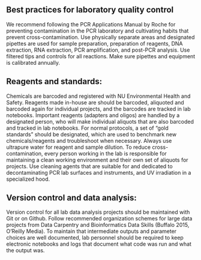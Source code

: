 
## Best practices for laboratory quality control
We recommend following the PCR Applications Manual by Roche for preventing contamination in the PCR laboratory and cultivating habits that prevent cross-contamination. Use physically separate areas and designated pipettes are used for sample preparation, preparation of reagents, DNA extraction, RNA extraction, PCR amplification, and post-PCR analysis. Use filtered tips and controls for all reactions. Make sure pipettes and equipment is calibrated annually.

## Reagents and standards: 
Chemicals are barcoded and registered with NU Environmental Health and Safety. Reagents made in-house are should be barcoded, aliquoted and barcoded again for individual projects, and the barcodes are tracked in lab notebooks. Important reagents (adapters and oligos) are handled by a designated person, who will make individual aliquots that are also barcoded and tracked in lab notebooks. For normal protocols, a set of “gold standards” should be designated, which are used to benchmark new chemicals/reagents and troubleshoot when necessary. Always use ultrapure water for reagent and sample dilution.
To reduce cross-contamination, every person working in the lab is responsible for maintaining a clean working environment and their own set of aliquots for projects. Use cleaning agents that are suitable for and dedicated to decontaminating PCR lab surfaces and instruments, and UV irradiation in a specialized hood. 

## Version control and data analysis: 
Version control for all lab data analysis projects should be maintained with Git or on Github. Follow recommended organization schemes for large data projects from Data Carpentry and Bioinformatics Data Skills (Buffalo 2015, O’Reilly Media). To maintain that intermediate outputs and parameter choices are well documented, lab personnel should be required to keep electronic notebooks and logs that document what code was run and what the output was.

